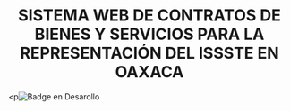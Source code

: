 
<h1 align="center"> SISTEMA WEB DE CONTRATOS DE BIENES Y SERVICIOS PARA LA REPRESENTACIÓN DEL ISSSTE EN OAXACA  </h1>



<p![Badge en Desarollo](https://img.shields.io/badge/STATUS-EN%20DESAROLLO-green)</p>



